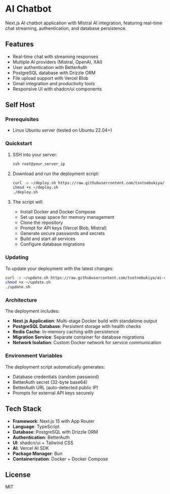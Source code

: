 # AI Chatbot

Next.js AI chatbot application with Mistral AI integration, featuring real-time chat streaming, authentication, and database persistence.

## Features

- Real-time chat with streaming responses
- Multiple AI providers (Mistral, OpenAI, XAI)
- User authentication with BetterAuth
- PostgreSQL database with Drizzle ORM
- File upload support with Vercel Blob
- Gmail integration and productivity tools
- Responsive UI with shadcn/ui components

## Self Host

### Prerequisites

- Linux Ubuntu server (tested on Ubuntu 22.04+)

### Quickstart

1. SSH into your server:

   ```bash
   ssh root@your_server_ip
   ```

2. Download and run the deployment script:

   ```bash
   curl -o ~/deploy.sh https://raw.githubusercontent.com/tsotnebukiya/ai-chatbot/main/scripts/deploy.sh
   chmod +x ~/deploy.sh
   ./deploy.sh
   ```

3. The script will:
   - Install Docker and Docker Compose
   - Set up swap space for memory management
   - Clone the repository
   - Prompt for API keys (Vercel Blob, Mistral)
   - Generate secure passwords and secrets
   - Build and start all services
   - Configure database migrations

### Updating

To update your deployment with the latest changes:

```bash
curl -o ~/update.sh https://raw.githubusercontent.com/tsotnebukiya/ai-chatbot/main/scripts/update.sh
chmod +x ~/update.sh
./update.sh
```

### Architecture

The deployment includes:

- **Next.js Application**: Multi-stage Docker build with standalone output
- **PostgreSQL Database**: Persistent storage with health checks
- **Redis Cache**: In-memory caching with persistence
- **Migration Service**: Separate container for database migrations
- **Network Isolation**: Custom Docker network for service communication

### Environment Variables

The deployment script automatically generates:

- Database credentials (random password)
- BetterAuth secret (32-byte base64)
- BetterAuth URL (auto-detected public IP)
- Prompts for external API keys securely

## Tech Stack

- **Framework**: Next.js 15 with App Router
- **Language**: TypeScript
- **Database**: PostgreSQL with Drizzle ORM
- **Authentication**: BetterAuth
- **UI**: shadcn/ui + Tailwind CSS
- **AI**: Vercel AI SDK
- **Package Manager**: Bun
- **Containerization**: Docker + Docker Compose

## License

MIT

